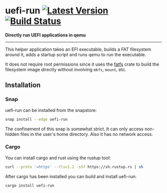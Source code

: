# uefi-run [![Latest Version]][crates.io] [![Build Status]][travis]

[Build Status]: https://travis-ci.org/Richard-W/uefi-run.svg?branch=master
[travis]: https://travis-ci.org/Richard-W/uefi-run
[Latest Version]: https://img.shields.io/crates/v/uefi-run.svg
[crates.io]: https://crates.io/crates/uefi-run

**Directly run UEFI applications in qemu**

---

This helper application takes an EFI executable, builds a FAT filesystem around
it, adds a startup script and runs qemu to run the executable.

It does not require root permissions since it uses the [fatfs](https://crates.io/crates/fatfs)
crate to build the filesystem image directly without involving `mkfs`, `mount`,
etc.

## Installation

### Snap

uefi-run can be installed from the snapstore:
```bash
snap install --edge uefi-run
```
The confinement of this snap is somewhat strict. It can only access non-hidden files in the user's
home directory. Also it has no network access.

### Cargo

You can install cargo and rust using the rustup tool:
```bash
curl --proto '=https' --tlsv1.2 -sSf https://sh.rustup.rs | sh
```

After cargo has been installed you can build and install uefi-run:
```bash
cargo install uefi-run
```
